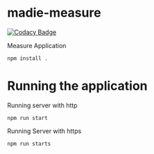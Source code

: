 <!-- @format -->

# madie-measure

[![Codacy Badge](https://app.codacy.com/project/badge/Grade/00e4a2d8a15b448b9557d26268c0384e)](https://www.codacy.com/gh/MeasureAuthoringTool/madie-measure/dashboard?utm_source=github.com&utm_medium=referral&utm_content=MeasureAuthoringTool/madie-measure&utm_campaign=Badge_Grade)

Measure Application

```
npm install .

```

# Running the application

Running server with http

```
npm run start
```

Running Server with https

```
npm run starts
```
